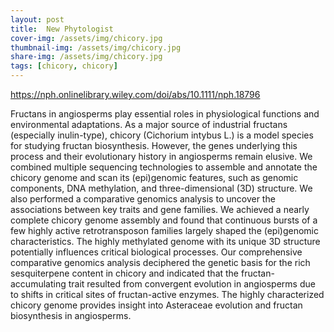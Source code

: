 ```yaml
---
layout: post
title:  New Phytologist
cover-img: /assets/img/chicory.jpg
thumbnail-img: /assets/img/chicory.jpg
share-img: /assets/img/chicory.jpg
tags: [chicory, chicory]
---
```

https://nph.onlinelibrary.wiley.com/doi/abs/10.1111/nph.18796

Fructans in angiosperms play essential roles in physiological functions and environmental adaptations. As a major source of industrial fructans (especially inulin-type), chicory (Cichorium intybus L.) is a model species for studying fructan biosynthesis. However, the genes underlying this process and their evolutionary history in angiosperms remain elusive.
We combined multiple sequencing technologies to assemble and annotate the chicory genome and scan its (epi)genomic features, such as genomic components, DNA methylation, and three-dimensional (3D) structure. We also performed a comparative genomics analysis to uncover the associations between key traits and gene families.
We achieved a nearly complete chicory genome assembly and found that continuous bursts of a few highly active retrotransposon families largely shaped the (epi)genomic characteristics. The highly methylated genome with its unique 3D structure potentially influences critical biological processes. Our comprehensive comparative genomics analysis deciphered the genetic basis for the rich sesquiterpene content in chicory and indicated that the fructan-accumulating trait resulted from convergent evolution in angiosperms due to shifts in critical sites of fructan-active enzymes.
The highly characterized chicory genome provides insight into Asteraceae evolution and fructan biosynthesis in angiosperms.
